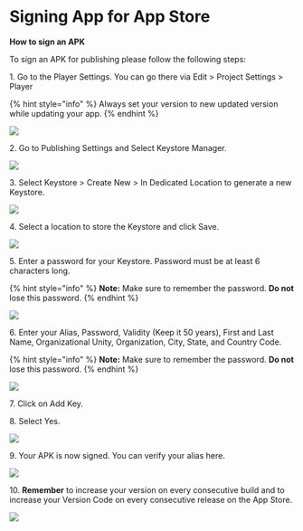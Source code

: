 # Signing App for App Store

**How to sign an APK**

To sign an APK for publishing please follow the following steps:

1\.       Go to the Player Settings. You can go there via Edit > Project Settings > Player

{% hint style="info" %}
Always set your version to new updated version while updating your app.
{% endhint %}

![](<../.gitbook/assets/image (4).png>)

2\.       Go to Publishing Settings and Select Keystore Manager.

![](<../.gitbook/assets/image (8).png>)

3\.       Select Keystore > Create New > In Dedicated Location to generate a new Keystore.

![](<../.gitbook/assets/image (2).png>)

4\.     Select a location to store the Keystore and click Save.

![](../.gitbook/assets/image.png)

5\.       Enter a password for your Keystore. Password must be at least 6 characters long.

{% hint style="info" %}
**Note:** Make sure to remember the password. **Do not** lose this password.
{% endhint %}

![](<../.gitbook/assets/image (11).png>)

6\.       Enter your Alias, Password, Validity (Keep it 50 years), First and Last Name, Organizational Unity, Organization, City, State, and Country Code.

{% hint style="info" %}
**Note:** Make sure to remember the password. **Do not** lose this password.
{% endhint %}

![](<../.gitbook/assets/image (10).png>)

7\.       Click on Add Key.

8\.       Select Yes.

![](<../.gitbook/assets/image (1).png>)

9\.       Your APK is now signed. You can verify your alias here.

![](<../.gitbook/assets/image (12).png>)

10\.      **Remember** to increase your version on every consecutive build and to increase your Version Code on every consecutive release on the App Store.

![](../.gitbook/assets/Capture4.JPG)
